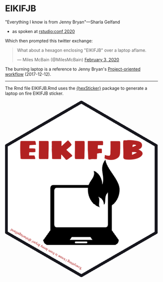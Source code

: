 # EIKIFJB

"Everything I know is from Jenny Bryan"—Sharla Gelfand

- as spoken at [rstudio:conf 2020](https://sharla.party/talk/2020-01-01-rstudio-conf/)


Which then prompted this twitter exchange:

<blockquote class="twitter-tweet"><p lang="en" dir="ltr">What about a hexagon enclosing &quot;EIKIFJB&quot; over a laptop aflame.</p>&mdash; Miles McBain (@MilesMcBain) <a href="https://twitter.com/MilesMcBain/status/1224441486369910786?ref_src=twsrc%5Etfw">February 3, 2020</a></blockquote> 

<P>

The burning laptop is a reference to Jenny Bryan's [Project-oriented workflow](https://www.tidyverse.org/blog/2017/12/workflow-vs-script/) (2017-12-12).

***

The Rmd file EIKIFJB.Rmd uses the [{hexSticker}](https://github.com/GuangchuangYu/hexSticker) package to generate a laptop on fire EIKIFJB sticker.


![EIKIFJB](EIKIFJB_sigmar_hex.png)


